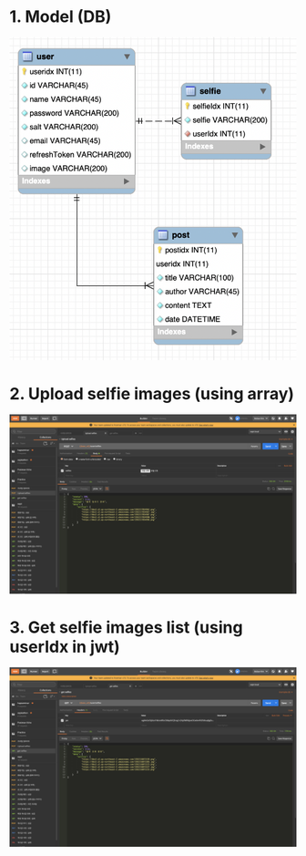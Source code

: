 
# 1. Model (DB)
![db](./img/7_model.png)

# 2. Upload selfie images (using array)
![db](./img/8_selfie_upload.png)

# 3. Get selfie images list (using userIdx in jwt)
![db](./img/9_selfie_get.png)
